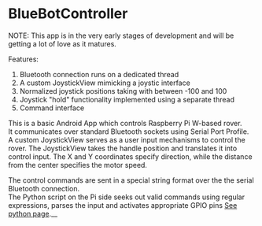 # BlueBotController

NOTE:
This app is in the very early stages of development and will be getting a lot of love as it matures.

Features:
1) Bluetooth connection runs on a dedicated thread
2) A custom JoystickView mimicking a joystic interface
3) Normalized joystick positions taking with between -100 and 100
4) Joystick "hold" functionality implemented using a separate thread
5) Command interface

This is a basic Android App which controls Raspberry Pi W-based rover.  
It communicates over standard Bluetooth sockets using Serial Port Profile.  
A custom JoystickView serves as a user input mechanisms to control the rover.
The JoystickView takes the handle position and translates it into control input.
The X and Y coordinates specify direction, while the distance from the center specifies the motor speed.

The control commands are sent in a special string format over the the serial Bluetooth connection.  
The Python script on the Pi side seeks out valid commands using regular expressions,
parses the input and activates appropriate GPIO pins [See python page](https://github.com/vrestivo/pibluebot_public).__


